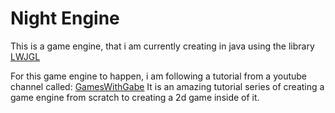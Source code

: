 # Night Engine
This is a game engine, that i am currently creating in java using the library [LWJGL](https://www.lwjgl.org/)

For this game engine to happen, i am following a tutorial from a youtube channel called: [GamesWithGabe](https://www.youtube.com/@GamesWithGabe)
It is an amazing tutorial series of creating a game engine from scratch to creating a 2d game inside of it.
